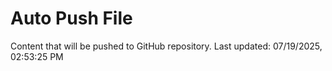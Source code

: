 # Auto Push File

Content that will be pushed to GitHub repository.
Last updated: 07/19/2025, 02:53:25 PM